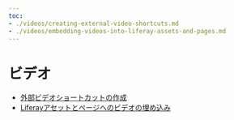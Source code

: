 ```yaml
---
toc:
- ./videos/creating-external-video-shortcuts.md
- ./videos/embedding-videos-into-liferay-assets-and-pages.md
---
```

# ビデオ

- [外部ビデオショートカットの作成](./videos/creating-external-video-shortcuts.md)
- [Liferayアセットとページへのビデオの埋め込み](./videos/embedding-videos-into-liferay-assets-and-pages.md)
